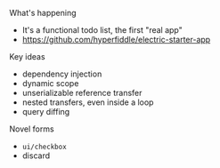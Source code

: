 What's happening
* It's a functional todo list, the first "real app"
* https://github.com/hyperfiddle/electric-starter-app

Key ideas
* dependency injection
* dynamic scope
* unserializable reference transfer
* nested transfers, even inside a loop
* query diffing

Novel forms
* `ui/checkbox`
* discard